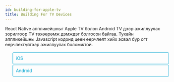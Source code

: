 ```yaml
---
id: building-for-apple-tv
title: Building For TV Devices
---
```


<style>
  .toggler li {
    display: inline-block;
    position: relative;
    top: 1px;
    padding: 10px;
    margin: 0px 2px 0px 2px;
    border: 1px solid #05A5D1;
    border-bottom-color: transparent;
    border-radius: 3px 3px 0px 0px;
    color: #05A5D1;
    background-color: transparent;
    font-size: 0.99em;
    cursor: pointer;
  }
  .toggler li:first-child {
    margin-left: 0;
  }
  .toggler li:last-child {
    margin-right: 0;
  }
  .toggler ul {
    width: 100%;
    display: inline-block;
    list-style-type: none;
    margin: 0;
    border-bottom: 1px solid #05A5D1;
    cursor: default;
  }
  @media screen and (max-width: 960px) {
    .toggler li,
    .toggler li:first-child,
    .toggler li:last-child {
      display: block;
      border-bottom-color: #05A5D1;
      border-radius: 3px;
      margin: 2px 0px 2px 0px;
    }
    .toggler ul {
      border-bottom: 0;
    }
  }
  .toggler a {
    display: inline-block;
    padding: 10px 5px;
    margin: 2px;
    border: 1px solid #05A5D1;
    border-radius: 3px;
    text-decoration: none !important;
  }
  .display-platform-ios .toggler .button-ios,
  .display-platform-android .toggler .button-android {
    background-color: #05A5D1;
    color: white;
  }
  block { display: none; }
  .display-platform-ios .ios,
  .display-platform-android .android {
    display: block;
  }
</style> 

React Native аппликейшныг Apple TV болон Android TV дээр ажиллуулах зорилгоор TV төхөөрөмж дэмждэг болгосон байгаа. Тухайн аппликейшны Javascript кодонд цөөн өөрчлөлт хийх эсвэл бүр огт өөрчлөхгүйгээр ажиллуулах боломжтой. 

<div class="toggler">

  <ul role="tablist" >
    <li id="ios" class="button-ios" aria-selected="false" role="tab" tabindex="0" aria-controls="iostab" onclick="displayTab('platform', 'ios')">
      iOS
    </li>
    <li id="android" class="button-android" aria-selected="false" role="tab" tabindex="-1" aria-controls="androidtab" onclick="displayTab('platform', 'android')">
      Android
    </li>
  </ul>
</div>

<block class="ios" />

RNTester апп нь Apple TV-ыг дэмждэг; tvOS-д зориулж хийхийн тулд `RNTester-tvOS` ашиглана уу.

## Өөрчлөлтийг нэгтгэх

- _Native layer_: React Native Xcode төслүүд нь одоо бүгд '-tvOS' гэсэн стрингээр төгссөн Apple TV файл ажиллуулдаг болсон. 

- _react-native init_: `react-native init`-аар хийгдсэн React Native шинэ төслүүд автоматаар XCode төсөл дотроо Apple TV файлтай байна.  

- _JavaScript layer_: `Platform.ios.js` дээр Apple TV дэмждэг болсон. Та AppleTV дээр код ажиллаж байгаа эсэхийг доорх маягаар шалгана: 

```javascript
var Platform = require('Platform');
var running_on_tv = Platform.isTV;

// If you want to be more specific and only detect devices running tvOS
// (but no Android TV devices) you can use:
var running_on_apple_tv = Platform.isTVOS;
```

<block class="android" />

## Өөрчлөлтийг нэгтгэх 

- _Native layer_: Android TV дээр React Native төслийг ажиллуулахын тулд `AndroidManifest.xml` дээр доорх өөрчлөлтийг хийнэ үү. 

```xml
  <!-- Add custom banner image to display as Android TV launcher icon -->
 <application
  ...
  android:banner="@drawable/tv_banner"
  >
    ...
    <intent-filter>
      ...
      <!-- Needed to properly create a launch intent when running on Android TV -->
      <category android:name="android.intent.category.LEANBACK_LAUNCHER"/>
    </intent-filter>
    ...
  </application>
```

- _JavaScript layer_: `Platform.android.js` нь Android TV дэмждэг болсон. Код нь Android TV дээр ажиллаж байгаа эсэхийг шалгахын тулд:

```js
var Platform = require('Platform');
var running_on_android_tv = Platform.isTV;
```

<block class="ios android" />

## Код өөрчлөлт

<block class="ios" />

- _General support for tvOS_:Apple TV-ын натив код дахь тодорхой өөрчлөлтүүд нь TARGET_OS_TV-т байгаа. Үүнд tvOS дэмждэггүй API-уудыг хязгаарласан өөрчлөлтүүд (вэб харагдац, слайдерууд, switches, статус цонх г.м) болон TV удирдлага, гар товчлуур дээрээс оруулсан хэрэглэгчийн мэдээлэл дэх өөрчлөлтүүд багтана. 

- _Common codebase_: tvOS, iOS-уудын Objective-C болон JavaScript ихэнх код адилхан байдаг тул iOS-ын докууд tvOS-тай адилхан байна. 

- _Access to touchable controls_: Apple TV дээр натив харагдацын класс нь `RCTTVView` байна. Энэ нь tvOS-ын фокус төхөөрөмжийг ашиглах нэмэлт аргачлалтай. `Touchable`-т фокусын өөрчлөлтийг таних нэмэлт кодтой ба компонентуудын хэв маягыг зөв гаргах бэлэн аргачлалтай. TV удирдлага ашиглан нэг харагдац сонгоход зохих үйлдлийг эхлүүлдэг. Тэгэхээр `TouchableWithoutFeedback`, `TouchableHighlight` болон `TouchableOpacity` нь зүгээр ажиллана. Нарийвчилбал:


  - Дэлгэцэнд хүрэх хөдөлгөөнтэй харагдацад фокуслах бол `onFocus` ашиглана
  - Дэлгэцэнд хүрэх хөдөлгөөнтэй харагдацад фокусгүй болвол `onBlur` ашиглана
  - TV удирдлага дээр "сонгох" товчийг даран дэлгэцэнд хүрэх хөдөлгөөн бүхий харагдац сонгохдоо `onPress`-ыг ашиглана
<block class="android" />

- _Access to touchable controls_: Android TV дээр ажиллах үед Android framework нь автоматаар таны харагдац дээр фокус хийх элементүүдийн байрлалыг харгалзан навигаци хийх чиглэлийг тодорхойлдог. `Touchable` mixin нь фокус өөрчлөлтийг таних, компонентын хэв маягийг зөв гаргах, TV удирдлага ашиглан аливаа харагдацыг сонгох үед зохих үйлдлийг хийнэ. Тэгэхээр `TouchableWithoutFeedback`, `TouchableHighlight`, `TouchableOpacity` болон `TouchableNativeFeedback` нь зүгээр ажиллана. Нарийвчилбал: 

  - Дэлгэцэнд хүрэх хөдөлгөөнтэй харагдацад фокуслах бол `onFocus` ашиглана
  - Дэлгэцэнд хүрэх хөдөлгөөнтэй харагдацад фокусгүй болбол `onBlur` ашиглана
  - TV удирдлага дээр "сонгох" товчийг даран дэлгэцэнд хүрэх хөдөлгөөн бүхий харагдац сонгохдоо `onPress`-ыг ашиглана

<block class="ios" />

- _TV remote/keyboard input_: `RCTTVRemoteHandler` гэсэн шинэ натив класс нь TV удирдлагын үйлдэл танигчийг тохируулдаг. TV удирдлагад үйлдэл хийгдэх үед энэхүү класс нь `RCTTVNavigationEventEmitter`-ын хүлээн авсан сонордуулгыг харуулна (`RCTEventEmitter`-ын дэд класс). Энэ нь JS эвентийг үүсгэнэ. Энэхүү эвентийг `TVEventHandler` JavaScript object хүлээн авна. TV удирдлагын үйлдлийг зохицуулах аппликейшны код нь `TVEventHandler`-ын инстансийг үүсгэх ба доорх кодны дагуу үйлдлийг хүлээн авдаг. TV удирдлагын үйлдлийг зохицуулах аппликейшны код нь `TVEventHandler`-ын инстансийг үүсгэх ба доорх кодны дагуу үйлдлийг хүлээн авдаг: 

<block class="android">

- _TV remote/keyboard input_: `ReactAndroidTVRootViewHelper` гэх шинэ натив класс нь TV удирдлагын үйлдлийг зохицуулагчийг тохируулдаг. TV удирдлагад шинэ үйлдэл хийгдэх үед уг класс нь JS event үүсгэдэг. Энэхүү эвентийг `TVEventHandler` JavaScript объектын инстанс хүлээн авна. TV удирдлагын үйлдлийг зохицуулах аппликейшны код нь `TVEventHandler`-ын инстансийг үүсгэх ба доорх кодны дагуу үйлдлийг хүлээн авдаг:

<block class="ios android">

```javascript
var TVEventHandler = require('TVEventHandler');

class Game2048 extends React.Component {
  _tvEventHandler: any;

  _enableTVEventHandler() {
    this._tvEventHandler = new TVEventHandler();
    this._tvEventHandler.enable(this, function(cmp, evt) {
      if (evt && evt.eventType === 'right') {
        cmp.setState({board: cmp.state.board.move(2)});
      } else if(evt && evt.eventType === 'up') {
        cmp.setState({board: cmp.state.board.move(1)});
      } else if(evt && evt.eventType === 'left') {
        cmp.setState({board: cmp.state.board.move(0)});
      } else if(evt && evt.eventType === 'down') {
        cmp.setState({board: cmp.state.board.move(3)});
      } else if(evt && evt.eventType === 'playPause') {
        cmp.restartGame();
      }
    });
  }

  _disableTVEventHandler() {
    if (this._tvEventHandler) {
      this._tvEventHandler.disable();
      delete this._tvEventHandler;
    }
  }

  componentDidMount() {
    this._enableTVEventHandler();
  }

  componentWillUnmount() {
    this._disableTVEventHandler();
  }
```

<block class="ios" />

- _Dev Menu support_: Симулятор дээр cmd-D нь iOS дээрх шиг хөгжүүлэгчийн цэсийг гаргаж ирнэ. Жинхэнэ Apple TV төхөөрөмжийг гаргахын тулд удирдлага дээр тоглуулах/зогсоох товчийг удаан дарах хэрэгтэй. (Apple TV төхөөрөмжийг сэгсрээд хэрэггүй. Энэ нь ямар ч үр дүнгүй) 


- _TV remote animations_: `RCTTVView` натив код нь хэрэглэгч өөр өөр харагдацыг гаргах гүйлгэх үед нүдийг чиглүүлэх Apple-аас санал болгодог parallax анимейшныг ажиллуулдаг. Анимейшныг идэвхгүй болгох эсвэл өөрчлөх боломжтой. 

- _Back navigation with the TV remote menu button_: `BackHandler` компонент нь Android-ын буцах товчийг дэмжих зорилготой байсан бол одоо TV удирдлагын цэсний товчийг ашиглан Apple TV  дээр навигаци хийх боломжтой болсон. 


- _TabBarIOS behavior_: `TabBarIOS` компонент нь натив `UITabBar` API-ыг ажиллуулдаг ба энэ Apple TV дээр арай өөр байдаг. tvOS дээр таб-ыг дахин рендэр хийхэд төвөг гарахаас сэргийлэхийн тулд ([асуудал](https://github.com/facebook/react-native/issues/15081) гэснийг уншина уу) сонгосон таб дээр зүйл нь анхны рендэр хийх Javascript-ээр тодорхойлогддог бөгөөд хэрэглэгч натив код ашигласны дараа удирддаг болгож болно. 

<block class="android" />

- _Dev Menu support_: Симулятор дээр cmd-M  нь Android дээрх шиг хөгжүүлэгчийн цэсийг гаргана. Жинхэнэ Android TV төхөөрөмжийг гаргаж ирэхийн тулд удирдлага дээрх ухраах товчийг удаан дарна. (Apple TV төхөөрөмжийг сэгсрээд хэрэггүй. Энэ нь ямар ч үр дүнгүй) 

<block class="ios" />

- _Known issues_:

  - [ListView scrolling](https://github.com/facebook/react-native/issues/12793). ListView болон ижил төстэй компонент доторх `removeClippedSubviews`-ыг false болгож өөрчилснөөр энэ асуудлыг шийдэх боломжтой. Энэ тухай илүү дэлгэрэнгүй уншихыг хүсвэл  
  [PR](https://github.com/facebook/react-native/pull/12944) гэснийг харна уу. 

<block class="android" />

- _Known issues_:

  - `InputText` компонент нь одоогоор ажиллахгүй байгаа (фокус хүлээн авахгүй).

<script>
  function displayTab(type, value) {
    var container = document.getElementsByTagName('block')[0].parentNode;
    container.className = 'display-' + type + '-' + value + ' ' +
      container.className.replace(RegExp('display-' + type + '-[a-z]+ ?'), '');
  }
  function convertBlocks() {
    // Convert <div>...<span><block /></span>...</div>
    // Into <div>...<block />...</div>
    var blocks = document.querySelectorAll('block');
    for (var i = 0; i < blocks.length; ++i) {
      var block = blocks[i];
      var span = blocks[i].parentNode;
      var container = span.parentNode;
      container.insertBefore(block, span);
      container.removeChild(span);
    }
    // Convert <div>...<block />content<block />...</div>
    // Into <div>...<block>content</block><block />...</div>
    blocks = document.querySelectorAll('block');
    for (var i = 0; i < blocks.length; ++i) {
      var block = blocks[i];
      while (
        block.nextSibling &&
        block.nextSibling.tagName !== 'BLOCK'
      ) {
        block.appendChild(block.nextSibling);
      }
    }
  }
  function guessPlatformAndOS() {
    if (!document.querySelector('block')) {
      return;
    }
    // If we are coming to the page with a hash in it (i.e. from a search, for example), try to get
    // us as close as possible to the correct platform and dev os using the hashtag and block walk up.
    var foundHash = false;
    if (
      window.location.hash !== '' &&
      window.location.hash !== 'content'
    ) {
      // content is default
      var hashLinks = document.querySelectorAll(
        'a.hash-link'
      );
      for (
        var i = 0;
        i < hashLinks.length && !foundHash;
        ++i
      ) {
        if (hashLinks[i].hash === window.location.hash) {
          var parent = hashLinks[i].parentElement;
          while (parent) {
            if (parent.tagName === 'BLOCK') {
              // Could be more than one target os and dev platform, but just choose some sort of order
              // of priority here.
              // Target Platform
              if (parent.className.indexOf('ios') > -1) {
                displayTab('platform', 'ios');
                foundHash = true;
              } else if (
                parent.className.indexOf('android') > -1
              ) {
                displayTab('platform', 'android');
                foundHash = true;
              } else {
                break;
              }
            }
            parent = parent.parentElement;
          }
        }
      }
    }
    // Do the default if there is no matching hash
    if (!foundHash) {
      var isMac = navigator.platform === 'MacIntel';
      var isWindows = navigator.platform === 'Win32';
      displayTab('platform', isMac ? 'ios' : 'android');
    }
  }
  convertBlocks();
  guessPlatformAndOS();
</script>
